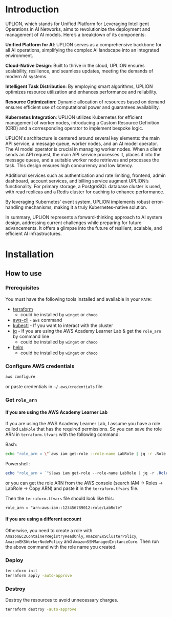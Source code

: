 # Introduction

UPLION, which stands for Unified Platform for Leveraging Intelligent Operations in AI Networks, aims to revolutionize the deployment and management of AI models. Here’s a breakdown of its components:

**Unified Platform for AI**: UPLION serves as a comprehensive backbone for all AI operations, simplifying the complex AI landscape into an integrated environment.

**Cloud-Native Design**: Built to thrive in the cloud, UPLION ensures scalability, resilience, and seamless updates, meeting the demands of modern AI systems.

**Intelligent Task Distribution**: By employing smart algorithms, UPLION optimizes resource utilization and enhances performance and reliability.

**Resource Optimization**: Dynamic allocation of resources based on demand ensures efficient use of computational power and guarantees availability.

**Kubernetes Integration**: UPLION utilizes Kubernetes for efficient management of worker nodes, introducing a Custom Resource Definition (CRD) and a corresponding operator to implement bespoke logic.

UPLION's architecture is centered around several key elements: the main API service, a message queue, worker nodes, and an AI model operator. The AI model operator is crucial in managing worker nodes. When a client sends an API request, the main API service processes it, places it into the message queue, and a suitable worker node retrieves and processes the task. This design ensures high concurrency and low latency.

Additional services such as authentication and rate limiting, frontend, admin dashboard, account services, and billing service augment UPLION’s functionality. For primary storage, a PostgreSQL database cluster is used, with read replicas and a Redis cluster for caching to enhance performance.

By leveraging Kubernetes' event system, UPLION implements robust error-handling mechanisms, making it a truly Kubernetes-native solution.

In summary, UPLION represents a forward-thinking approach to AI system design, addressing current challenges while preparing for future advancements. It offers a glimpse into the future of resilient, scalable, and efficient AI infrastructures.

# Installation

## How to use

### Prerequisites

You must have the following tools installed and available in your `PATH`:

- [terraform](https://developer.hashicorp.com/terraform/install)
  - could be installed by `winget` or `choco`
- [aws-cli](https://docs.aws.amazon.com/cli/latest/userguide/getting-started-install.html) - `aws` command
- [kubectl](https://kubernetes.io/docs/tasks/tools/) - If you want to interact with the cluster
- [jq](https://jqlang.github.io/jq/) - If you are using the AWS Academy Learner Lab & get the `role_arn` by command line
  - could be installed by `winget` or `choco`
- [helm](https://helm.sh/zh/docs/intro/quickstart/)
  - could be installed by `winget` or `choco`

### Configure AWS credentials

```bash
aws configure
```

or paste credentials in `~/.aws/credentials` file.

### Get `role_arn`

#### If you are using the AWS Academy Learner Lab

If you are using the AWS Academy Learner Lab, I assume you have a role called `LabRole` that has the required permissions. So you can save the role ARN in `terraform.tfvars` with the following command:

Bash:

```bash
echo "role_arn = \"`aws iam get-role --role-name LabRole | jq -r .Role.Arn`\"" | tee terraform.tfvars
```

Powershell:

```powershell
echo "role_arn = `"$(aws iam get-role --role-name LabRole | jq -r .Role.Arn)`"" | tee terraform.tfvars
```

or you can get the role ARN from the AWS console (search IAM -> Roles -> LabRole -> Copy ARN) and paste it in the `terraform.tfvars` file.

Then the `terraform.tfvars` file should look like this:

```
role_arn = "arn:aws:iam::123456789012:role/LabRole"
```

#### If you are using a different account

Otherwise, you need to create a role with `AmazonEC2ContainerRegistryReadOnly`, `AmazonEKSClusterPolicy`, `AmazonEKSWorkerNodePolicy` and `AmazonSSMManagedInstanceCore`. Then run the above command with the role name you created.

### Deploy

```bash
terraform init
terraform apply -auto-approve
```

### Destroy

Destroy the resources to avoid unnecessary charges.

```bash
terraform destroy -auto-approve
```
